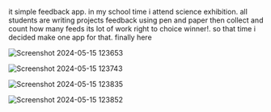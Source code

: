 it simple feedback app.
in my school time i attend science exhibition. all students are writing projects feedback using pen and paper then collect and count how many feeds its lot of work right to choice winner!. so that time i decided make one app for that.
finally here

![Screenshot 2024-05-15 123653](https://github.com/janaj0hn/Feedback-App/assets/125790938/348eb660-ff2f-40c0-b885-efed39f7c28e)

![Screenshot 2024-05-15 123743](https://github.com/janaj0hn/Feedback-App/assets/125790938/ea95f023-6f27-4f92-b0e5-bbd0639b17cd)

![Screenshot 2024-05-15 123835](https://github.com/janaj0hn/Feedback-App/assets/125790938/968cd5be-127e-4b34-9715-1f6a6f6271bd)

![Screenshot 2024-05-15 123852](https://github.com/janaj0hn/Feedback-App/assets/125790938/73cb516e-d439-4740-9522-5a38721380d9)






